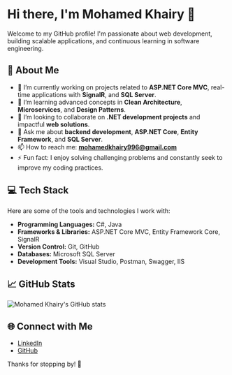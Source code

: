 
# Hi there, I'm Mohamed Khairy 👋

Welcome to my GitHub profile! I'm passionate about web development, building scalable applications, and continuous learning in software engineering.

## 🌟 About Me

- 🔭 I’m currently working on projects related to **ASP.NET Core MVC**, real-time applications with **SignalR**, and **SQL Server**.
- 🌱 I’m learning advanced concepts in **Clean Architecture**, **Microservices**, and **Design Patterns**.
- 👯 I’m looking to collaborate on **.NET development projects** and impactful **web solutions**.
- 💬 Ask me about **backend development**, **ASP.NET Core**, **Entity Framework**, and **SQL Server**.
- 📫 How to reach me: **mohamedkhairy996@gmail.com**
- ⚡ Fun fact: I enjoy solving challenging problems and constantly seek to improve my coding practices.

## 💻 Tech Stack

Here are some of the tools and technologies I work with:

- **Programming Languages:** C#, Java
- **Frameworks & Libraries:** ASP.NET Core MVC, Entity Framework Core, SignalR
- **Version Control:** Git, GitHub
- **Databases:** Microsoft SQL Server
- **Development Tools:** Visual Studio, Postman, Swagger, IIS

## 📈 GitHub Stats

![Mohamed Khairy's GitHub stats](https://github-readme-stats.vercel.app/api?username=mohamedkhairy996&show_icons=true&theme=radical)

## 🌐 Connect with Me

- [LinkedIn](https://www.linkedin.com/in/mohamed-khairy-02a055141)
- [GitHub](https://github.com/mohamedkhairy996)

Thanks for stopping by! 🚀
